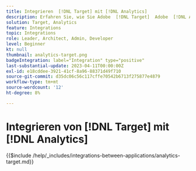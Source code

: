 ```yaml
---
title: Integrieren  [!DNL Target] mit [!DNL Analytics]
description: Erfahren Sie, wie Sie Adobe  [!DNL Target]  Adobe  [!DNL Analytics].
solution: Target, Analytics
feature: Integrations
topic: Integrations
role: Leader, Architect, Admin, Developer
level: Beginner
kt: null
thumbnail: analytics-target.png
badgeIntegration: label="Integration" type="positive"
last-substantial-update: 2023-04-11T00:00:00Z
exl-id: e18cddee-3921-41cf-8a96-88371d49f710
source-git-commit: d35dc06c56c117cffe70542b6713f275877e4879
workflow-type: tm+mt
source-wordcount: '12'
ht-degree: 8%

---
```


# Integrieren von [!DNL Target] mit [!DNL Analytics]

{{$include /help/_includes/integrations-between-applications/analytics-target.md}}
